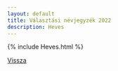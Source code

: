 ```yaml
---
layout: default
title: Választási névjegyzék 2022
description: Heves
---
```


{% include Heves.html %}

[Vissza](./)